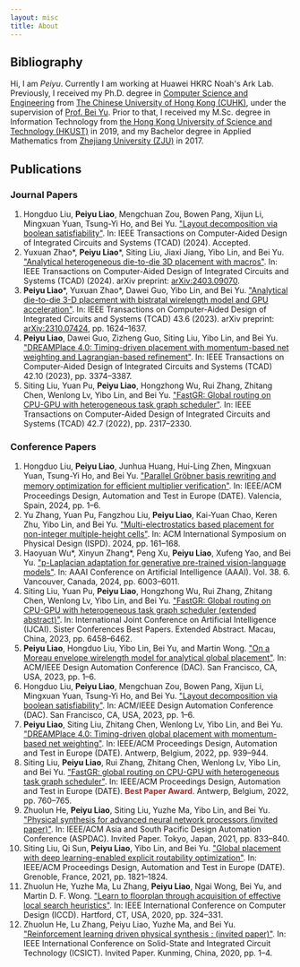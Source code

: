 ```yaml
---
layout: misc
title: About
---
```


## Bibliography

Hi, I am *Peiyu*. Currently I am working at Huawei HKRC Noah's Ark Lab. Previously, I received my Ph.D. degree in [Computer Science and Engineering](http://www.cse.cuhk.edu.hk/) from [The Chinese University of Hong Kong (CUHK)](http://www.cuhk.edu.hk/english/index.html), under the supervision of [Prof. Bei Yu](http://www.cse.cuhk.edu.hk/~byu/). Prior to that, I received my M.Sc. degree in Information Technology from [the Hong Kong University of Science and Technology (HKUST)](https://www.ust.hk/) in 2019, and my Bachelor degree in Applied Mathematics from [Zhejiang University (ZJU)](http://www.zju.edu.cn/) in 2017.

## Publications

### Journal Papers

1. Hongduo Liu, **Peiyu Liao**, Mengchuan Zou, Bowen Pang, Xijun Li, Mingxuan Yuan, Tsung-Yi Ho, and Bei Yu. ["Layout decomposition via boolean satisfiability"](http://dx.doi.org/10.1109/TCAD.2024.3467220). In: IEEE Transactions on Computer-Aided Design of Integrated Circuits and Systems (TCAD) (2024). Accepted.
1. Yuxuan Zhao\*, **Peiyu Liao**\*, Siting Liu, Jiaxi Jiang, Yibo Lin, and Bei Yu. ["Analytical heterogeneous die-to-die 3D placement with macros"](http://dx.doi.org/10.1109/TCAD.2024.3444716). In: IEEE Transactions on Computer-Aided Design of Integrated Circuits and Systems (TCAD) (2024). arXiv preprint: [arXiv:2403.09070](https://arxiv.org/abs/2403.09070).
1. **Peiyu Liao**\*, Yuxuan Zhao\*, Dawei Guo, Yibo Lin, and Bei Yu. ["Analytical die-to-die 3-D placement with bistratal wirelength model and GPU acceleration"](http://dx.doi.org/10.1109/TCAD.2023.3347293). In: IEEE Transactions on Computer-Aided Design of Integrated Circuits and Systems (TCAD) 43.6 (2023). arXiv preprint: [arXiv:2310.07424](https://arxiv.org/abs/2310.07424), pp. 1624–1637.
1. **Peiyu Liao**, Dawei Guo, Zizheng Guo, Siting Liu, Yibo Lin, and Bei Yu. ["DREAMPlace 4.0: Timing-driven placement with momentum-based net weighting and Lagrangian-based refinement"](http://dx.doi.org/10.1109/TCAD.2023.3240132). In: IEEE Transactions on Computer-Aided Design of Integrated Circuits and Systems (TCAD) 42.10 (2023), pp. 3374–3387.
1. Siting Liu, Yuan Pu, **Peiyu Liao**, Hongzhong Wu, Rui Zhang, Zhitang Chen, Wenlong Lv, Yibo Lin, and Bei Yu. ["FastGR: Global routing on CPU-GPU with heterogeneous task graph scheduler"](http://dx.doi.org/10.1109/TCAD.2022.3217668). In: IEEE Transactions on Computer-Aided Design of Integrated Circuits and Systems (TCAD) 42.7 (2022), pp. 2317–2330.

### Conference Papers
1. Hongduo Liu, **Peiyu Liao**, Junhua Huang, Hui-Ling Zhen, Mingxuan Yuan, Tsung-Yi Ho, and Bei Yu. ["Parallel Gröbner basis rewriting and memory optimization for eﬀicient multiplier verification"](http://dx.doi.org/10.23919/DATE58400.2024.10546568). In: IEEE/ACM Proceedings Design, Automation and Test in Europe (DATE). Valencia, Spain, 2024, pp. 1–6.
1. Yu Zhang, Yuan Pu, Fangzhou Liu, **Peiyu Liao**, Kai-Yuan Chao, Keren Zhu, Yibo Lin, and Bei Yu. ["Multi-electrostatics based placement for non-integer multiple-height cells"](http://dx.doi.org/10.1145/3626184.3633320). In: ACM International Symposium on Physical Design (ISPD). 2024, pp. 161–168.
1. Haoyuan Wu\*, Xinyun Zhang\*, Peng Xu, **Peiyu Liao**, Xufeng Yao, and Bei Yu. ["p-Laplacian adaptation for generative pre-trained vision-language models"](http://dx.doi.org/10.1609/aaai.v38i6.28415). In: AAAI Conference on Artificial Intelligence (AAAI). Vol. 38. 6. Vancouver, Canada, 2024, pp. 6003–6011.
1. Siting Liu, Yuan Pu, **Peiyu Liao**, Hongzhong Wu, Rui Zhang, Zhitang Chen, Wenlong Lv, Yibo Lin, and Bei Yu. ["FastGR: Global routing on CPU-GPU with heterogeneous task graph scheduler (extended abstract)"](http://dx.doi.org/10.24963/ijcai.2023/720). In: International Joint Conference on Artificial Intelligence (IJCAI). Sister Conferences Best Papers. Extended Abstract. Macau, China, 2023, pp. 6458–6462.
1. **Peiyu Liao**, Hongduo Liu, Yibo Lin, Bei Yu, and Martin Wong. ["On a Moreau envelope wirelength model for analytical global placement"](http://dx.doi.org/10.1109/DAC56929.2023.10247712). In: ACM/IEEE Design Automation Conference (DAC). San Francisco, CA, USA, 2023, pp. 1–6.
1. Hongduo Liu, **Peiyu Liao**, Mengchuan Zou, Bowen Pang, Xijun Li, Mingxuan Yuan, Tsung-Yi Ho, and Bei Yu. ["Layout decomposition via boolean satisfiability"](http://dx.doi.org/10.1109/DAC56929.2023.10247883). In: ACM/IEEE Design Automation Conference (DAC). San Francisco, CA, USA, 2023, pp. 1–6.
1. **Peiyu Liao**, Siting Liu, Zhitang Chen, Wenlong Lv, Yibo Lin, and Bei Yu. ["DREAMPlace 4.0: Timing-driven global placement with momentum-based net weighting"](http://dx.doi.org/10.23919/DATE54114.2022.9774725). In: IEEE/ACM Proceedings Design, Automation and Test in Europe (DATE). Antwerp, Belgium, 2022, pp. 939–944.
1. Siting Liu, **Peiyu Liao**, Rui Zhang, Zhitang Chen, Wenlong Lv, Yibo Lin, and Bei Yu. ["FastGR: global routing on CPU-GPU with heterogeneous task graph scheduler"](http://dx.doi.org/10.23919/DATE54114.2022.9774606). In: IEEE/ACM Proceedings Design, Automation and Test in Europe (DATE). <span style="color:brown">**Best Paper Award**</span>. Antwerp, Belgium, 2022, pp. 760–765.
1. Zhuolun He, **Peiyu Liao**, Siting Liu, Yuzhe Ma, Yibo Lin, and Bei Yu. ["Physical synthesis for advanced neural network processors (invited paper)"](http://dx.doi.org/10.1145/3394885.3431625). In: IEEE/ACM Asia and South Pacific Design Automation Conference (ASPDAC). Invited Paper. Tokyo, Japan, 2021, pp. 833–840.
1. Siting Liu, Qi Sun, **Peiyu Liao**, Yibo Lin, and Bei Yu. ["Global placement with deep learning-enabled explicit routability optimization"](http://dx.doi.org/10.23919/DATE51398.2021.9473959). In: IEEE/ACM Proceedings Design, Automation and Test in Europe (DATE). Grenoble, France, 2021, pp. 1821–1824.
1. Zhuolun He, Yuzhe Ma, Lu Zhang, **Peiyu Liao**, Ngai Wong, Bei Yu, and Martin D. F. Wong. ["Learn to floorplan through acquisition of effective local search heuristics"](http://dx.doi.org/10.1109/ICCD50377.2020.00061). In: IEEE International Conference on Computer Design (ICCD). Hartford, CT, USA, 2020, pp. 324–331.
1. Zhuolun He, Lu Zhang, Peiyu Liao, Yuzhe Ma, and Bei Yu. ["Reinforcement learning driven physical synthesis : (invited paper)"](http://dx.doi.org/10.1109/ICSICT49897.2020.9278350). In: IEEE International Conference on Solid-State and Integrated Circuit Technology (ICSICT). Invited Paper. Kunming, China, 2020, pp. 1–4.

